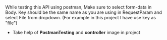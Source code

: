 
While testing this API using postman, Make sure to select form-data in Body. Key should be the same name as you are using in RequestParam and select File from dropdown. (For example in this project I have use key as "file")

* Take help of **PostmanTesting** and **controller** image in project




